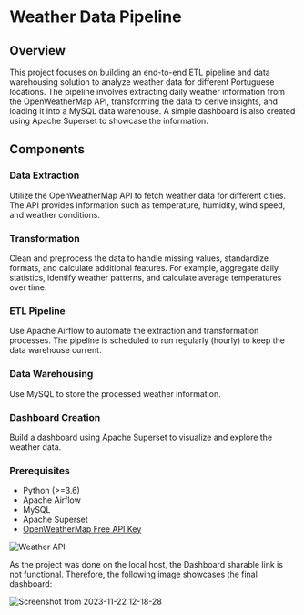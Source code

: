 # Weather Data Pipeline

## Overview

This project focuses on building an end-to-end ETL pipeline and data warehousing solution to analyze weather data for different Portuguese locations. The pipeline involves extracting daily weather information from the OpenWeatherMap API, transforming the data to derive insights, and loading it into a MySQL data warehouse. A simple dashboard is also created using Apache Superset to showcase the information.

## Components

### Data Extraction

Utilize the OpenWeatherMap API to fetch weather data for different cities. The API provides information such as temperature, humidity, wind speed, and weather conditions.

### Transformation

Clean and preprocess the data to handle missing values, standardize formats, and calculate additional features. For example, aggregate daily statistics, identify weather patterns, and calculate average temperatures over time.

### ETL Pipeline

Use Apache Airflow to automate the extraction and transformation processes. The pipeline is scheduled to run regularly (hourly) to keep the data warehouse current.

### Data Warehousing

Use MySQL to store the processed weather information.

### Dashboard Creation

Build a dashboard using Apache Superset to visualize and explore the weather data.

### Prerequisites

- Python (>=3.6)
- Apache Airflow
- MySQL
- Apache Superset
- [OpenWeatherMap Free API Key](https://openweathermap.org/appid)

![Weather API](https://github.com/PedroTechy/DataSciencePortfolio/assets/63674759/4b29cfb6-9d17-4cfd-b950-8c5258040aca)

As the project was done on the local host, the Dashboard sharable link is not functional. Therefore, the following image showcases the final dashboard: 

![Screenshot from 2023-11-22 12-18-28](https://github.com/PedroTechy/DataSciencePortfolio/assets/63674759/e5dcca23-0738-43df-b449-5c72d748da97)


